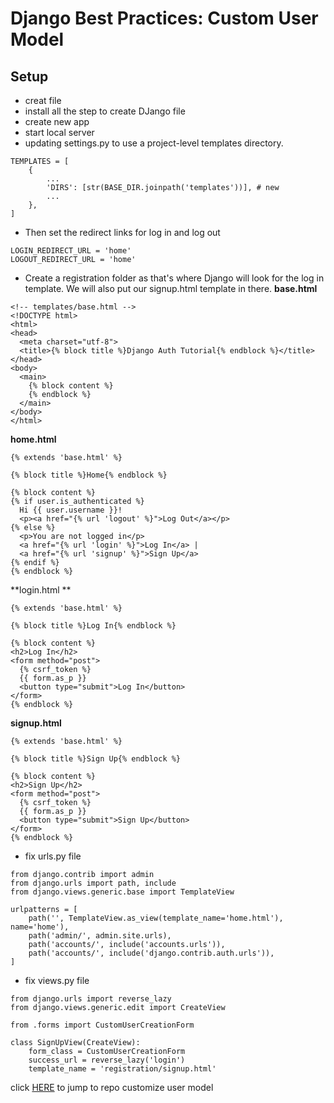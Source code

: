 # Django Best Practices: Custom User Model

## Setup
- creat file 
- install all the step to create DJango file
- create new app
- start local server
- updating settings.py to use a project-level templates directory.
```
TEMPLATES = [
    {
        ...
        'DIRS': [str(BASE_DIR.joinpath('templates'))], # new
        ...
    },
]
```
- Then set the redirect links for log in and log out
```
LOGIN_REDIRECT_URL = 'home'
LOGOUT_REDIRECT_URL = 'home'
```
- Create a registration folder as that's where Django will look for the log in template. We will also put our signup.html template in there.
**base.html**
```
<!-- templates/base.html -->
<!DOCTYPE html>
<html>
<head>
  <meta charset="utf-8">
  <title>{% block title %}Django Auth Tutorial{% endblock %}</title>
</head>
<body>
  <main>
    {% block content %}
    {% endblock %}
  </main>
</body>
</html>
```
**home.html**
```
{% extends 'base.html' %}

{% block title %}Home{% endblock %}

{% block content %}
{% if user.is_authenticated %}
  Hi {{ user.username }}!
  <p><a href="{% url 'logout' %}">Log Out</a></p>
{% else %}
  <p>You are not logged in</p>
  <a href="{% url 'login' %}">Log In</a> |
  <a href="{% url 'signup' %}">Sign Up</a>
{% endif %}
{% endblock %}
```
**login.html **
```
{% extends 'base.html' %}

{% block title %}Log In{% endblock %}

{% block content %}
<h2>Log In</h2>
<form method="post">
  {% csrf_token %}
  {{ form.as_p }}
  <button type="submit">Log In</button>
</form>
{% endblock %}
```
**signup.html**
```
{% extends 'base.html' %}

{% block title %}Sign Up{% endblock %}

{% block content %}
<h2>Sign Up</h2>
<form method="post">
  {% csrf_token %}
  {{ form.as_p }}
  <button type="submit">Sign Up</button>
</form>
{% endblock %}
```
- fix urls.py file
```
from django.contrib import admin
from django.urls import path, include
from django.views.generic.base import TemplateView

urlpatterns = [
    path('', TemplateView.as_view(template_name='home.html'), name='home'),
    path('admin/', admin.site.urls),
    path('accounts/', include('accounts.urls')),
    path('accounts/', include('django.contrib.auth.urls')),
]
```
- fix views.py file 
```
from django.urls import reverse_lazy
from django.views.generic.edit import CreateView

from .forms import CustomUserCreationForm

class SignUpView(CreateView):
    form_class = CustomUserCreationForm
    success_url = reverse_lazy('login')
    template_name = 'registration/signup.html'
```

click [HERE](https://github.com/wsvincent/djangox) to jump to repo customize user model 